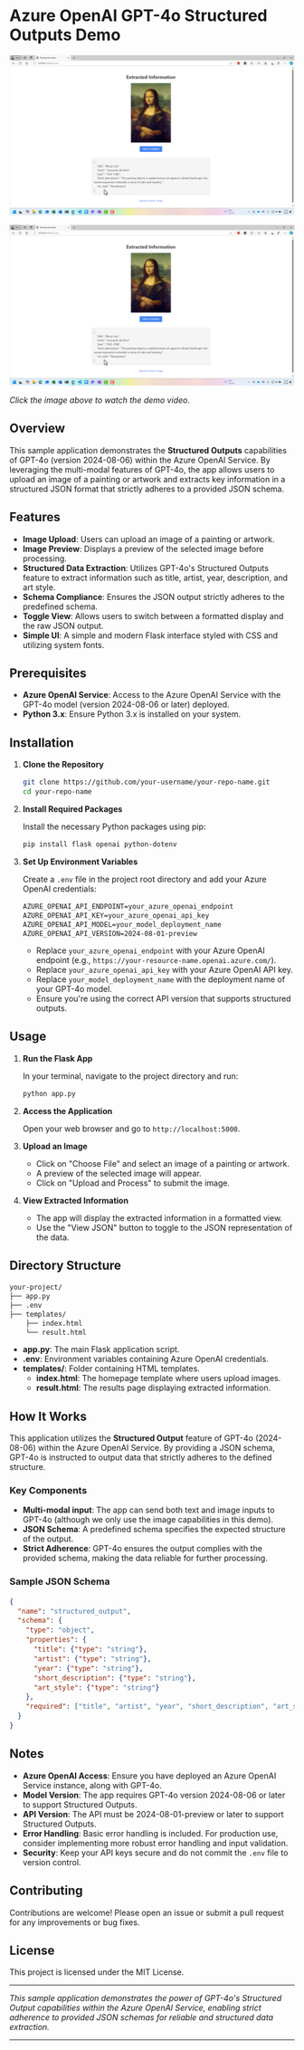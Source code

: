 # Azure OpenAI GPT-4o Structured Outputs Demo

[![Watch the demo video](./video/StructuredOutputsThumbnail.png)](./video/StructuredOutputs.mp4)

[![Watch the demo video](./video/StructuredOutputsThumbnail.png)](https://www.youtube.com/watch?v=hjItbqEOO-4)

*Click the image above to watch the demo video.*

## Overview

This sample application demonstrates the **Structured Outputs** capabilities of GPT-4o (version 2024-08-06) within the Azure OpenAI Service. By leveraging the multi-modal features of GPT-4o, the app allows users to upload an image of a painting or artwork and extracts key information in a structured JSON format that strictly adheres to a provided JSON schema.

## Features

- **Image Upload**: Users can upload an image of a painting or artwork.
- **Image Preview**: Displays a preview of the selected image before processing.
- **Structured Data Extraction**: Utilizes GPT-4o's Structured Outputs feature to extract information such as title, artist, year, description, and art style.
- **Schema Compliance**: Ensures the JSON output strictly adheres to the predefined schema.
- **Toggle View**: Allows users to switch between a formatted display and the raw JSON output.
- **Simple UI**: A simple and modern Flask interface styled with CSS and utilizing system fonts.

## Prerequisites

- **Azure OpenAI Service**: Access to the Azure OpenAI Service with the GPT-4o model (version 2024-08-06 or later) deployed.
- **Python 3.x**: Ensure Python 3.x is installed on your system.

## Installation

1. **Clone the Repository**

   ```bash
   git clone https://github.com/your-username/your-repo-name.git
   cd your-repo-name
   ```

2. **Install Required Packages**

   Install the necessary Python packages using pip:

   ```bash
   pip install flask openai python-dotenv
   ```

3. **Set Up Environment Variables**

   Create a `.env` file in the project root directory and add your Azure OpenAI credentials:

   ```env
   AZURE_OPENAI_API_ENDPOINT=your_azure_openai_endpoint
   AZURE_OPENAI_API_KEY=your_azure_openai_api_key
   AZURE_OPENAI_API_MODEL=your_model_deployment_name
   AZURE_OPENAI_API_VERSION=2024-08-01-preview
   ```

   - Replace `your_azure_openai_endpoint` with your Azure OpenAI endpoint (e.g., `https://your-resource-name.openai.azure.com/`).
   - Replace `your_azure_openai_api_key` with your Azure OpenAI API key.
   - Replace `your_model_deployment_name` with the deployment name of your GPT-4o model.
   - Ensure you're using the correct API version that supports structured outputs.

## Usage

1. **Run the Flask App**

   In your terminal, navigate to the project directory and run:

   ```bash
   python app.py
   ```

2. **Access the Application**

   Open your web browser and go to `http://localhost:5000`.

3. **Upload an Image**

   - Click on "Choose File" and select an image of a painting or artwork.
   - A preview of the selected image will appear.
   - Click on "Upload and Process" to submit the image.

4. **View Extracted Information**

   - The app will display the extracted information in a formatted view.
   - Use the "View JSON" button to toggle to the JSON representation of the data.

## Directory Structure

```
your-project/
├── app.py
├── .env
├── templates/
    ├── index.html
    └── result.html
```

- **app.py**: The main Flask application script.
- **.env**: Environment variables containing Azure OpenAI credentials.
- **templates/**: Folder containing HTML templates.
  - **index.html**: The homepage template where users upload images.
  - **result.html**: The results page displaying extracted information.

## How It Works

This application utilizes the **Structured Output** feature of GPT-4o (2024-08-06) within the Azure OpenAI Service. By providing a JSON schema, GPT-4o is instructed to output data that strictly adheres to the defined structure.

### Key Components

- **Multi-modal input**: The app can send both text and image inputs to GPT-4o (although we only use the image capabilities in this demo).
- **JSON Schema**: A predefined schema specifies the expected structure of the output.
- **Strict Adherence**: GPT-4o ensures the output complies with the provided schema, making the data reliable for further processing.

### Sample JSON Schema

```json
{
  "name": "structured_output",
  "schema": {
    "type": "object",
    "properties": {
      "title": {"type": "string"},
      "artist": {"type": "string"},
      "year": {"type": "string"},
      "short_description": {"type": "string"},
      "art_style": {"type": "string"}
    },
    "required": ["title", "artist", "year", "short_description", "art_style"]
  }
}
```

## Notes

- **Azure OpenAI Access**: Ensure you have deployed an Azure OpenAI Service instance, along with GPT-4o.
- **Model Version**: The app requires GPT-4o version 2024-08-06 or later to support Structured Outputs.
- **API Version**: The API must be 2024-08-01-preview or later to support Structured Outputs.
- **Error Handling**: Basic error handling is included. For production use, consider implementing more robust error handling and input validation.
- **Security**: Keep your API keys secure and do not commit the `.env` file to version control.

## Contributing

Contributions are welcome! Please open an issue or submit a pull request for any improvements or bug fixes.

## License

This project is licensed under the MIT License.

---

*This sample application demonstrates the power of GPT-4o's Structured Output capabilities within the Azure OpenAI Service, enabling strict adherence to provided JSON schemas for reliable and structured data extraction.*

---
